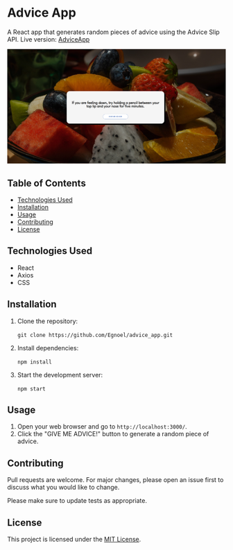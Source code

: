 # Advice App

A React app that generates random pieces of advice using the Advice Slip API.
Live version: [AdviceApp](https://egnoeladiviceapp.netlify.app/)

![Advice_app](/src/images/advice.png)

## Table of Contents

- [Technologies Used](#technologies-used)
- [Installation](#installation)
- [Usage](#usage)
- [Contributing](#contributing)
- [License](#License)

## Technologies Used

- React
- Axios
- CSS

## Installation

1. Clone the repository:

   `git clone https://github.com/Egnoel/advice_app.git`

2. Install dependencies:

   `npm install`

3. Start the development server:

   `npm start`

## Usage

1. Open your web browser and go to `http://localhost:3000/`.
2. Click the "GIVE ME ADVICE!" button to generate a random piece of advice.

## Contributing

Pull requests are welcome. For major changes, please open an issue first to discuss what you would like to change.

Please make sure to update tests as appropriate.

## License

This project is licensed under the [MIT License](https://opensource.org/licenses/MIT).
